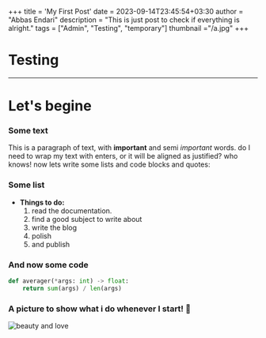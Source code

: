 +++
title = 'My First Post'
date = 2023-09-14T23:45:54+03:30
author = "Abbas Endari"
description = "This is just post to check if everything is alright."
tags = ["Admin", "Testing", "temporary"]
thumbnail ="/a.jpg"
+++

# Testing
***
# Let's begine

### Some text
This is a paragraph of text, with **important** and semi *important* words. do I need to wrap my text with enters, or it will be aligned as justified? who knows! now lets write some lists and code blocks and quotes:

### Some list
* **Things to do:**
    1. read the documentation.
    2. find a good subject to write about
    3. write the blog
    4. polish
    5. and publish

### And now some code

```python
def averager(*args: int) -> float:
    return sum(args) / len(args)
```
### A picture to show what i do whenever I start! 🤣
![beauty and love](/image1.webp)

